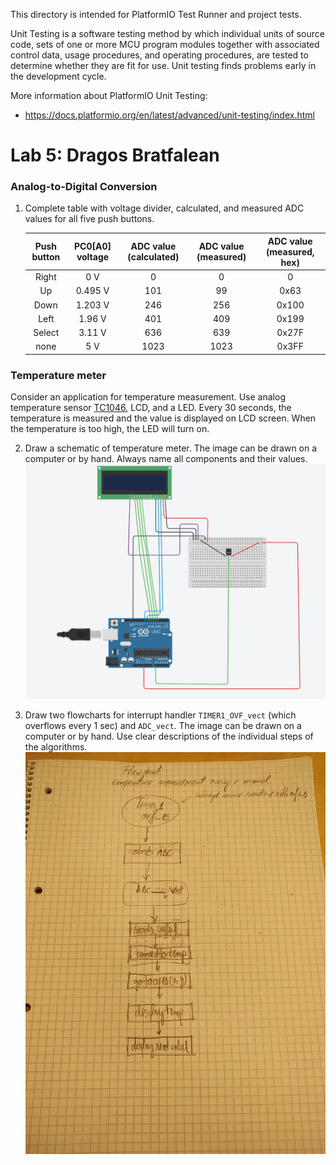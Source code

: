 
This directory is intended for PlatformIO Test Runner and project tests.

Unit Testing is a software testing method by which individual units of
source code, sets of one or more MCU program modules together with associated
control data, usage procedures, and operating procedures, are tested to
determine whether they are fit for use. Unit testing finds problems early
in the development cycle.

More information about PlatformIO Unit Testing:
- https://docs.platformio.org/en/latest/advanced/unit-testing/index.html


# Lab 5: Dragos Bratfalean

### Analog-to-Digital Conversion

1. Complete table with voltage divider, calculated, and measured ADC values for all five push buttons.

   | **Push button** | **PC0[A0] voltage** | **ADC value (calculated)** | **ADC value (measured)** | **ADC value (measured, hex)** |
   | :-: | :-: | :-: | :-: | :-: |
   | Right  | 0&nbsp;V | 0   | 0 | 0 |
   | Up     | 0.495&nbsp;V | 101 | 99 | 0x63 |
   | Down   | 1.203&nbsp;V | 246 | 256 | 0x100 |
   | Left   |  1.96&nbsp;V|  401| 409  | 0x199 |
   | Select | 3.11&nbsp;V |  636 | 639 | 0x27F|
   | none   | 5&nbsp;V | 1023 | 1023  | 0x3FF |

### Temperature meter

Consider an application for temperature measurement. Use analog temperature sensor [TC1046](http://ww1.microchip.com/downloads/en/DeviceDoc/21496C.pdf), LCD, and a LED. Every 30 seconds, the temperature is measured and the value is displayed on LCD screen. When the temperature is too high, the LED will turn on.

2. Draw a schematic of temperature meter. The image can be drawn on a computer or by hand. Always name all components and their values.
   ![your figure](https://github.com/dragos2001/digital-electonics-2/blob/main/lab5-Analog-to-Digital-Converter/temperature_measurement_scheme.png)

3. Draw two flowcharts for interrupt handler `TIMER1_OVF_vect` (which overflows every 1&nbsp;sec) and `ADC_vect`. The image can be drawn on a computer or by hand. Use clear descriptions of the individual steps of the algorithms.
   ![your figure](https://github.com/dragos2001/digital-electonics-2/blob/main/lab5-Analog-to-Digital-Converter/flow_chart.jpg)
